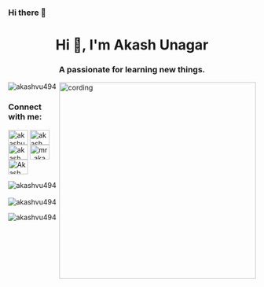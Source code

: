 ### Hi there 👋

<!--
**AKASHVU494/AKASHVU494** is a ✨ _special_ ✨ repository because its `README.md` (this file) appears on your GitHub profile.

Here are some ideas to get you started:

- 🔭 I’m currently working on ...
- 🌱 I’m currently learning ...
- 👯 I’m looking to collaborate on ...
- 🤔 I’m looking for help with ...
- 💬 Ask me about ...
- 📫 How to reach me: ...
- 😄 Pronouns: ...
- ⚡ Fun fact: ...
-->
<h1 align="center">Hi 👋, I'm Akash Unagar</h1>
<h3 align="center">A passionate for learning new things.</h3>
<img align="right"alt="cording"width="400"src="https://camo.githubusercontent.com/a4c584bce1c41271485d28f92aaf9f581b3c88b68ca723b6edfd58b4ba988c2b/68747470733a2f2f63646e2e6472696262626c652e636f6d2f75736572732f313138373833362f73637265656e73686f74732f363533393432392f70726f6772616d65722e676966">

<p align="left"> <img src="https://komarev.com/ghpvc/?username=akashvu494&label=Profile%20views&color=0e75b6&style=flat" alt="akashvu494" /> </p>

<h3 align="left">Connect with me:</h3>
<p align="left">
<a href="https://twitter.com/akashunagar494" target="blank"><img align="center" src="https://raw.githubusercontent.com/rahuldkjain/github-profile-readme-generator/master/src/images/icons/Social/twitter.svg" alt="akashunagar494" height="30" width="40" /></a>
<a href="https://linkedin.com/in/akash unagar" target="blank"><img align="center" src="https://raw.githubusercontent.com/rahuldkjain/github-profile-readme-generator/master/src/images/icons/Social/linked-in-alt.svg" alt="akash unagar" height="30" width="40" /></a>
<a href="https://fb.com/akash unagar" target="blank"><img align="center" src="https://raw.githubusercontent.com/rahuldkjain/github-profile-readme-generator/master/src/images/icons/Social/facebook.svg" alt="akash unagar" height="30" width="40" /></a>
<a href="https://instagram.com/mr_akash_unagar" target="blank"><img align="center" src="https://raw.githubusercontent.com/rahuldkjain/github-profile-readme-generator/master/src/images/icons/Social/instagram.svg" alt="mr_akash_unagar" height="30" width="40" /></a>
<a href="https://discord.gg/Akash Unagar#2940" target="blank"><img align="center" src="https://raw.githubusercontent.com/rahuldkjain/github-profile-readme-generator/master/src/images/icons/Social/discord.svg" alt="Akash Unagar#2940" height="30" width="40" /></a>
</p>

<p><img align="left" src="https://github-readme-stats.vercel.app/api/top-langs?username=akashvu494&show_icons=true&locale=en&layout=compact" alt="akashvu494" /></p>

<p>&nbsp;<img align="center" src="https://github-readme-stats.vercel.app/api?username=akashvu494&show_icons=true&locale=en" alt="akashvu494" /></p>

<p><img align="center" src="https://github-readme-streak-stats.herokuapp.com/?user=akashvu494&" alt="akashvu494" /></p>

